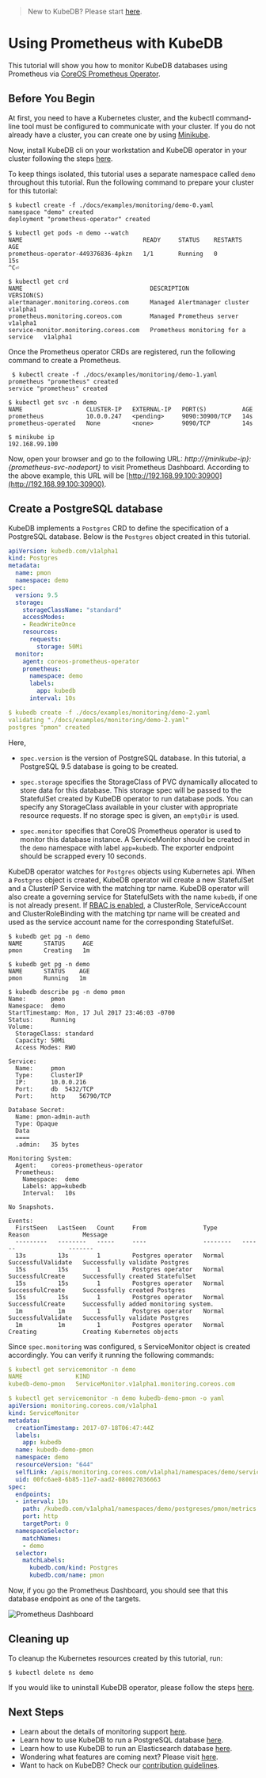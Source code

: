 > New to KubeDB? Please start [here](/docs/tutorials/README.md).

# Using Prometheus with KubeDB
This tutorial will show you how to monitor KubeDB databases using Prometheus via [CoreOS Prometheus Operator](https://github.com/coreos/prometheus-operator).

## Before You Begin
At first, you need to have a Kubernetes cluster, and the kubectl command-line tool must be configured to communicate with your cluster. If you do not already have a cluster, you can create one by using [Minikube](https://github.com/kubernetes/minikube).

Now, install KubeDB cli on your workstation and KubeDB operator in your cluster following the steps [here](/docs/install.md).

To keep things isolated, this tutorial uses a separate namespace called `demo` throughout this tutorial. Run the following command to prepare your cluster for this tutorial:

```console
$ kubectl create -f ./docs/examples/monitoring/demo-0.yaml 
namespace "demo" created
deployment "prometheus-operator" created

$ kubectl get pods -n demo --watch
NAME                                  READY     STATUS    RESTARTS   AGE
prometheus-operator-449376836-4pkzn   1/1       Running   0          15s
^C⏎                                                                                                                                                             

$ kubectl get crd 
NAME                                    DESCRIPTION                           VERSION(S)
alertmanager.monitoring.coreos.com      Managed Alertmanager cluster          v1alpha1
prometheus.monitoring.coreos.com        Managed Prometheus server             v1alpha1
service-monitor.monitoring.coreos.com   Prometheus monitoring for a service   v1alpha1
```

Once the Prometheus operator CRDs are registered, run the following command to create a Prometheus.

```console
 $ kubectl create -f ./docs/examples/monitoring/demo-1.yaml
prometheus "prometheus" created
service "prometheus" created

$ kubectl get svc -n demo
NAME                  CLUSTER-IP   EXTERNAL-IP   PORT(S)          AGE
prometheus            10.0.0.247   <pending>     9090:30900/TCP   14s
prometheus-operated   None         <none>        9090/TCP         14s

$ minikube ip
192.168.99.100
```

Now, open your browser and go to the following URL: _http://{minikube-ip}:{prometheus-svc-nodeport}_ to visit Prometheus Dashboard. According to the above example, this URL will be [http://192.168.99.100:30900](http://192.168.99.100:30900).

## Create a PostgreSQL database
KubeDB implements a `Postgres` CRD to define the specification of a PostgreSQL database. Below is the `Postgres` object created in this tutorial.

```yaml
apiVersion: kubedb.com/v1alpha1
kind: Postgres
metadata:
  name: pmon
  namespace: demo
spec:
  version: 9.5
  storage:
    storageClassName: "standard"
    accessModes:
    - ReadWriteOnce
    resources:
      requests:
        storage: 50Mi
  monitor:
    agent: coreos-prometheus-operator
    prometheus:
      namespace: demo
      labels:
        app: kubedb
      interval: 10s

$ kubedb create -f ./docs/examples/monitoring/demo-2.yaml 
validating "./docs/examples/monitoring/demo-2.yaml"
postgres "pmon" created
```

Here,
 - `spec.version` is the version of PostgreSQL database. In this tutorial, a PostgreSQL 9.5 database is going to be created.

 - `spec.storage` specifies the StorageClass of PVC dynamically allocated to store data for this database. This storage spec will be passed to the StatefulSet created by KubeDB operator to run database pods. You can specify any StorageClass available in your cluster with appropriate resource requests. If no storage spec is given, an `emptyDir` is used.

 - `spec.monitor` specifies that CoreOS Prometheus operator is used to monitor this database instance. A ServiceMonitor should be created in the `demo` namespace with label `app=kubedb`. The exporter endpoint should be scrapped every 10 seconds.

KubeDB operator watches for `Postgres` objects using Kubernetes api. When a `Postgres` object is created, KubeDB operator will create a new StatefulSet and a ClusterIP Service with the matching tpr name. KubeDB operator will also create a governing service for StatefulSets with the name `kubedb`, if one is not already present. If [RBAC is enabled](/docs/tutorials/rbac.md), a ClusterRole, ServiceAccount and ClusterRoleBinding with the matching tpr name will be created and used as the service account name for the corresponding StatefulSet.

```console
$ kubedb get pg -n demo
NAME      STATUS     AGE
pmon      Creating   1m

$ kubedb get pg -n demo
NAME      STATUS    AGE
pmon      Running   1m

$ kubedb describe pg -n demo pmon
Name:		pmon
Namespace:	demo
StartTimestamp:	Mon, 17 Jul 2017 23:46:03 -0700
Status:		Running
Volume:
  StorageClass:	standard
  Capacity:	50Mi
  Access Modes:	RWO

Service:	
  Name:		pmon
  Type:		ClusterIP
  IP:		10.0.0.216
  Port:		db	5432/TCP
  Port:		http	56790/TCP

Database Secret:
  Name:	pmon-admin-auth
  Type:	Opaque
  Data
  ====
  .admin:	35 bytes

Monitoring System:
  Agent:	coreos-prometheus-operator
  Prometheus:
    Namespace:	demo
    Labels:	app=kubedb
    Interval:	10s

No Snapshots.

Events:
  FirstSeen   LastSeen   Count     From                Type       Reason               Message
  ---------   --------   -----     ----                --------   ------               -------
  13s         13s        1         Postgres operator   Normal     SuccessfulValidate   Successfully validate Postgres
  15s         15s        1         Postgres operator   Normal     SuccessfulCreate     Successfully created StatefulSet
  15s         15s        1         Postgres operator   Normal     SuccessfulCreate     Successfully created Postgres
  15s         15s        1         Postgres operator   Normal     SuccessfulCreate     Successfully added monitoring system.
  1m          1m         1         Postgres operator   Normal     SuccessfulValidate   Successfully validate Postgres
  1m          1m         1         Postgres operator   Normal     Creating             Creating Kubernetes objects
```


Since `spec.monitoring` was configured, s ServiceMonitor object is created accordingly. You can verify it running the following commands:

```yaml
$ kubectl get servicemonitor -n demo
NAME               KIND
kubedb-demo-pmon   ServiceMonitor.v1alpha1.monitoring.coreos.com

$ kubectl get servicemonitor -n demo kubedb-demo-pmon -o yaml
apiVersion: monitoring.coreos.com/v1alpha1
kind: ServiceMonitor
metadata:
  creationTimestamp: 2017-07-18T06:47:44Z
  labels:
    app: kubedb
  name: kubedb-demo-pmon
  namespace: demo
  resourceVersion: "644"
  selfLink: /apis/monitoring.coreos.com/v1alpha1/namespaces/demo/servicemonitors/kubedb-demo-pmon
  uid: 00fc6ae8-6b85-11e7-aad2-080027036663
spec:
  endpoints:
  - interval: 10s
    path: /kubedb.com/v1alpha1/namespaces/demo/postgreses/pmon/metrics
    port: http
    targetPort: 0
  namespaceSelector:
    matchNames:
    - demo
  selector:
    matchLabels:
      kubedb.com/kind: Postgres
      kubedb.com/name: pmon
```


Now, if you go the Prometheus Dashboard, you should see that this database endpoint as one of the targets.

![Prometheus Dashboard](/docs/images/monitoring/prometheus.gif)


## Cleaning up
To cleanup the Kubernetes resources created by this tutorial, run:
```console
$ kubectl delete ns demo
```

If you would like to uninstall KubeDB operator, please follow the steps [here](/docs/uninstall.md).


## Next Steps
- Learn about the details of monitoring support [here](/docs/concepts/monitoring.md).
- Learn how to use KubeDB to run a PostgreSQL database [here](/docs/tutorials/postgres/README.md).
- Learn how to use KubeDB to run an Elasticsearch database [here](/docs/tutorials/elasticsearch/README.md).
- Wondering what features are coming next? Please visit [here](/ROADMAP.md). 
- Want to hack on KubeDB? Check our [contribution guidelines](/CONTRIBUTING.md).
